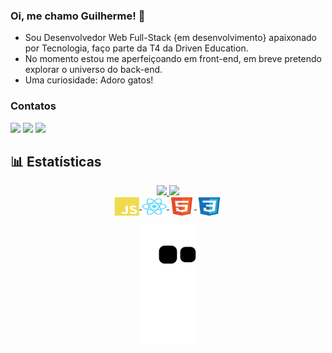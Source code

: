 ### Oi, me chamo Guilherme! 👋

- Sou Desenvolvedor Web Full-Stack {em desenvolvimento} apaixonado por Tecnologia, faço parte da T4 da Driven Education.
- No momento estou me aperfeiçoando em front-end, em breve pretendo explorar o universo do back-end.
- Uma curiosidade: Adoro gatos!



### Contatos
<a href="https://www.linkedin.com/in/guilherme-pereira-arruda-b96b9a193/" target="_blank"><img src="https://img.shields.io/badge/-LinkedIn-%230077B5?style=for-the-badge&logo=linkedin&logoColor=white" target="_blank"></a>
<a href = "mailto:guilhermepa3@gmail.com"><img src="https://img.shields.io/badge/Gmail-D14836?style=for-the-badge&logo=gmail&logoColor=white" target="_blank"></a>
<a href="https://instagram.com/seu-usuário-instagram-aqui" target="_blank"><img src="https://img.shields.io/badge/-Instagram-%23E4405F?style=for-the-badge&logo=instagram&logoColor=white" target="_blank"></a>

## 📊 Estatísticas
  <div align="center">
  <a href="https://github.com/GuilhermeArrudda">
  <img height="150em" src="https://github-readme-stats.vercel.app/api/top-langs/?username=GuilhermeArrudda&layout=compact&langs_count=7&theme=dracula"/>
  <img height="150em" src="https://github-readme-stats.vercel.app/api?username=GuilhermeArrudda&show_icons=true&theme=dracula&include_all_commits=true&count_private=true"/>
    <br>
   <img align="center" alt="Js" height="30" width="40" src="https://raw.githubusercontent.com/devicons/devicon/master/icons/javascript/javascript-plain.svg">
  <img align="center" alt="React" height="30" width="40" src="https://raw.githubusercontent.com/devicons/devicon/master/icons/react/react-original.svg">
  <img align="center" alt="HTML" height="30" width="40" src="https://raw.githubusercontent.com/devicons/devicon/master/icons/html5/html5-original.svg">
  <img align="center" alt="CSS" height="30" width="40" src="https://raw.githubusercontent.com/devicons/devicon/master/icons/css3/css3-original.svg">
    
  ![Snake animation](https://github.com/GuilhermeArrudda/GuilhermeArrudda/blob/output/github-contribution-grid-snake.svg)
</div>
  



<!--
**GuilhermeArrudda/GuilhermeArrudda** is a ✨ _special_ ✨ repository because its `README.md` (this file) appears on your GitHub profile.

Here are some ideas to get you started:

- 🔭 I’m currently working on ...
- 🌱 I’m currently learning ...
- 👯 I’m looking to collaborate on ...
- 🤔 I’m looking for help with ...
- 💬 Ask me about ...
- 📫 How to reach me: ...
- 😄 Pronouns: ...
- ⚡ Fun fact: ...
-->
